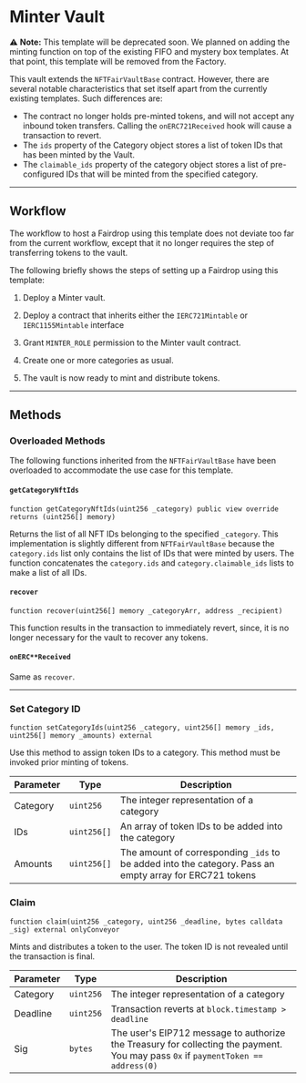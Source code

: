 # Minter Vault

:warning: **Note:** This template will be deprecated soon. We planned on adding the minting function on top of the existing FIFO and mystery box templates. At that point, this template will be removed from the Factory.

This vault extends the `NFTFairVaultBase` contract. However, there are several notable characteristics that set itself apart from the currently existing templates. Such differences are:

- The contract no longer holds pre-minted tokens, and will not accept any inbound token transfers. Calling the `onERC721Received` hook will cause a transaction to revert.
- The `ids` property of the Category object stores a list of token IDs that has been minted by the Vault.
- The `claimable_ids` property of the category object stores a list of pre-configured IDs that will be minted from the specified category.

---

## Workflow

The workflow to host a Fairdrop using this template does not deviate too far from the current workflow, except that it no longer requires the step of transferring tokens to the vault.

The following briefly shows the steps of setting up a Fairdrop using this template:

1. Deploy a Minter vault.

2. Deploy a contract that inherits either the `IERC721Mintable` or `IERC1155Mintable` interface

3. Grant `MINTER_ROLE` permission to the Minter vault contract.

4. Create one or more categories as usual.

5. The vault is now ready to mint and distribute tokens.

---

## Methods

### Overloaded Methods

The following functions inherited from the `NFTFairVaultBase` have been overloaded to accommodate the use case for this template.

#### `getCategoryNftIds`

```solidity
function getCategoryNftIds(uint256 _category) public view override returns (uint256[] memory)
```

Returns the list of all NFT IDs belonging to the specified `_category`. This implementation is slightly different from `NFTFairVaultBase` because the `category.ids` list only contains the list of IDs that were minted by users. The function concatenates the `category.ids` and `category.claimable_ids` lists to make a list of all IDs.

#### `recover`

```solidity
function recover(uint256[] memory _categoryArr, address _recipient)
```

This function results in the transaction to immediately revert, since, it is no longer necessary for the vault to recover any tokens.

#### `onERC**Received`

Same as `recover`.

---
### Set Category ID

```solidity
function setCategoryIds(uint256 _category, uint256[] memory _ids, uint256[] memory _amounts) external
```

Use this method to assign token IDs to a category. This method must be invoked prior minting of tokens.

| Parameter | Type | Description |
| --- | --- | --- |
| Category | `uint256` | The integer representation of a category |
| IDs | `uint256[]` | An array of token IDs to be added into the category |
| Amounts | `uint256[]` | The amount of corresponding `_ids` to be added into the category. Pass an empty array for ERC721 tokens | 

### Claim

```solidity
function claim(uint256 _category, uint256 _deadline, bytes calldata _sig) external onlyConveyor
```

Mints and distributes a token to the user. The token ID is not revealed until the transaction is final.

| Parameter | Type | Description |
| --- | --- | --- |
| Category | `uint256` | The integer representation of a category |
| Deadline | `uint256` | Transaction reverts at `block.timestamp > deadline` |
| Sig | `bytes` | The user's EIP712 message to authorize the Treasury for collecting the payment. You may pass `0x` if `paymentToken == address(0)` |
